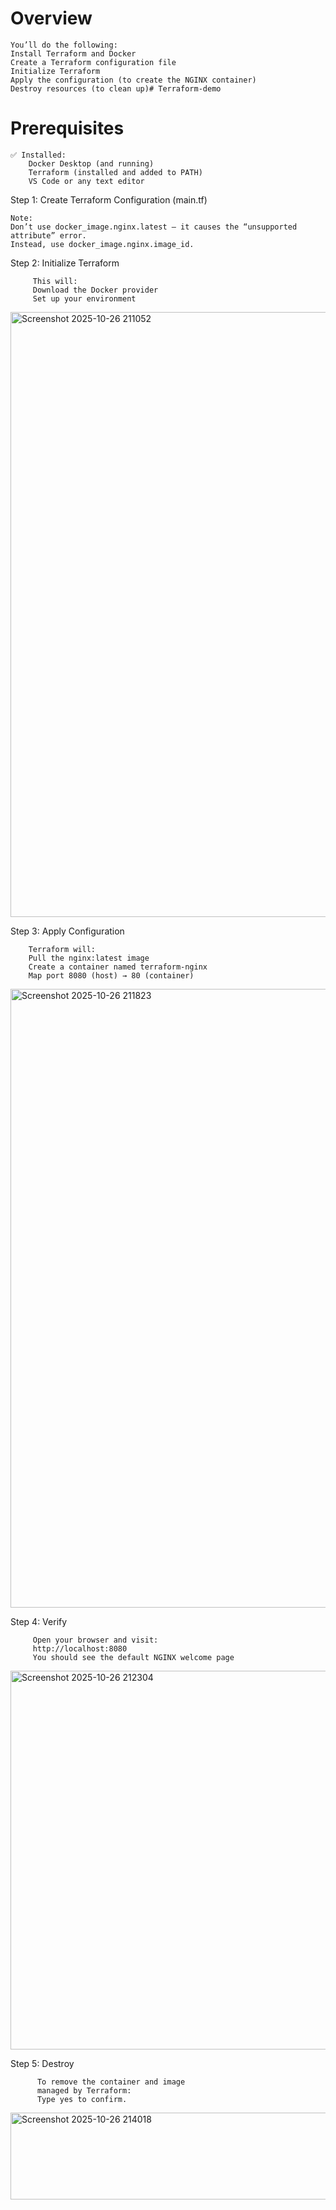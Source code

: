 # Overview

    You’ll do the following:
    Install Terraform and Docker
    Create a Terraform configuration file
    Initialize Terraform
    Apply the configuration (to create the NGINX container)
    Destroy resources (to clean up)# Terraform-demo



 # Prerequisites

    ✅ Installed:
        Docker Desktop (and running)
        Terraform (installed and added to PATH)
        VS Code or any text editor




 Step 1: Create Terraform Configuration (main.tf)
   
    Note:
    Don’t use docker_image.nginx.latest — it causes the “unsupported attribute” error.
    Instead, use docker_image.nginx.image_id.

Step 2: Initialize Terraform    
        
         This will:
         Download the Docker provider
         Set up your environment

 <img width="1723" height="968" alt="Screenshot 2025-10-26 211052" src="https://github.com/user-attachments/assets/2f4e9434-5728-41b1-a7ae-54bf30529369" />


Step 3: Apply Configuration

        Terraform will:
        Pull the nginx:latest image
        Create a container named terraform-nginx
        Map port 8080 (host) → 80 (container)

 <img width="1732" height="990" alt="Screenshot 2025-10-26 211823" src="https://github.com/user-attachments/assets/e9af10b6-1552-4755-a4d9-725109023819" />



 Step 4: Verify       

         Open your browser and visit:
         http://localhost:8080
         You should see the default NGINX welcome page


<img width="1917" height="606" alt="Screenshot 2025-10-26 212304" src="https://github.com/user-attachments/assets/b6c58d54-b4e3-40e4-ac95-3c8c4afb3753" />


 Step 5: Destroy

          To remove the container and image
          managed by Terraform: 
          Type yes to confirm.    


 <img width="1237" height="139" alt="Screenshot 2025-10-26 214018" src="https://github.com/user-attachments/assets/fbe4743d-e8f4-402e-b977-31f627e3945e" />
